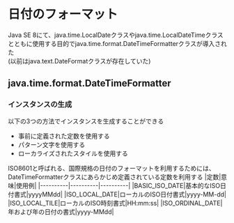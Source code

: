 # 日付のフォーマット
Java SE 8にて、java.time.LocalDateクラスやjava.time.LocalDateTimeクラスとともに使用する目的でjava.time.format.DateTimeFormatterクラスが導入された<br>
(以前はjava.text.DateFormatクラスが存在していた)

## java.time.format.DateTimeFormatter

### インスタンスの生成
以下の3つの方法でインスタンスを生成することができる
- 事前に定義された定数を使用する
- パターン文字を使用する
- ローカライズされたスタイルを使用する

ISO8601と呼ばれる、国際規格の日付のフォーマットを利用するためには、DateTimeFormatterクラスにあらかじめ定義されている定数を利用する
|定数|意味|使用例|
|----------|----------|----------|
|BASIC_ISO_DATE|基本的なISO日付書式|yyyyMMdd|
|ISO_LOCAL_DATE|ローカルのISO日付書式|yyyy-MM-dd|
|ISO_LOCAL_TILE|ローカルのISO時刻書式|HH:mm:ss|
|ISO_ORDINAL_DATE|年および年の日付の書式|yyyy-MMdd|
